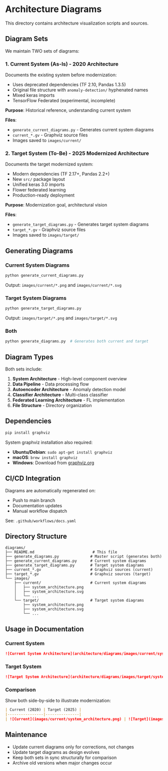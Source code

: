 # Architecture Diagrams

This directory contains architecture visualization scripts and sources.

## Diagram Sets

We maintain TWO sets of diagrams:

### 1. Current System (As-Is) - 2020 Architecture

Documents the existing system before modernization:

- Uses deprecated dependencies (TF 2.10, Pandas 1.3.5)
- Original file structure with `anomaly-detection/` hyphenated names
- Mixed keras imports
- TensorFlow Federated (experimental, incomplete)

**Purpose**: Historical reference, understanding current system

**Files**:

- `generate_current_diagrams.py` - Generates current system diagrams
- `current_*.gv` - Graphviz source files
- Images saved to `images/current/`

### 2. Target System (To-Be) - 2025 Modernized Architecture

Documents the target modernized system:

- Modern dependencies (TF 2.17+, Pandas 2.2+)
- New `src/` package layout
- Unified keras 3.0 imports
- Flower federated learning
- Production-ready deployment

**Purpose**: Modernization goal, architectural vision

**Files**:

- `generate_target_diagrams.py` - Generates target system diagrams
- `target_*.gv` - Graphviz source files
- Images saved to `images/target/`

## Generating Diagrams

### Current System Diagrams

```bash
python generate_current_diagrams.py
```

Output: `images/current/*.png` and `images/current/*.svg`

### Target System Diagrams

```bash
python generate_target_diagrams.py
```

Output: `images/target/*.png` and `images/target/*.svg`

### Both

```bash
python generate_diagrams.py  # Generates both current and target
```

## Diagram Types

Both sets include:

1. **System Architecture** - High-level component overview
2. **Data Pipeline** - Data processing flow
3. **Autoencoder Architecture** - Anomaly detection model
4. **Classifier Architecture** - Multi-class classifier
5. **Federated Learning Architecture** - FL implementation
6. **File Structure** - Directory organization

## Dependencies

```bash
pip install graphviz
```

System graphviz installation also required:

- **Ubuntu/Debian**: `sudo apt-get install graphviz`
- **macOS**: `brew install graphviz`
- **Windows**: Download from [graphviz.org](https://graphviz.org/download/)

## CI/CD Integration

Diagrams are automatically regenerated on:

- Push to main branch
- Documentation updates
- Manual workflow dispatch

See: `.github/workflows/docs.yaml`

## Directory Structure

```
diagrams/
├── README.md                          # This file
├── generate_diagrams.py              # Master script (generates both)
├── generate_current_diagrams.py      # Current system diagrams
├── generate_target_diagrams.py       # Target system diagrams
├── current_*.gv                      # Graphviz sources (current)
├── target_*.gv                       # Graphviz sources (target)
└── images/
    ├── current/                      # Current system diagrams
    │   ├── system_architecture.png
    │   ├── system_architecture.svg
    │   └── ...
    └── target/                       # Target system diagrams
        ├── system_architecture.png
        ├── system_architecture.svg
        └── ...
```

## Usage in Documentation

### Current System

```markdown
![Current System Architecture](architecture/diagrams/images/current/system_architecture.png)
```

### Target System

```markdown
![Target System Architecture](architecture/diagrams/images/target/system_architecture.png)
```

### Comparison

Show both side-by-side to illustrate modernization:

```markdown
| Current (2020) | Target (2025) |
|----------------|---------------|
| ![Current](images/current/system_architecture.png) | ![Target](images/target/system_architecture.png) |
```

## Maintenance

- Update current diagrams only for corrections, not changes
- Update target diagrams as design evolves
- Keep both sets in sync structurally for comparison
- Archive old versions when major changes occur
